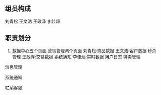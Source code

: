 ## 组员构成
刘青松 王文浩 王政泽 李佳烜
## 职责划分
1. 数据中心五个页面    营销管理两个页面
   刘青松:商品数据
   王文浩:客户数据  秒杀管理
   王政泽:交易数据 系统通知
   李佳烜:实时数据 用户日志 特卖管理

消息管理

系统通知

联系客服
